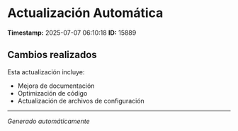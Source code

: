 # Actualización Automática

**Timestamp:** 2025-07-07 06:10:18
**ID:** 15889

## Cambios realizados

Esta actualización incluye:
- Mejora de documentación
- Optimización de código
- Actualización de archivos de configuración

---
*Generado automáticamente*
